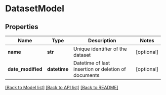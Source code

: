 # DatasetModel

## Properties
Name | Type | Description | Notes
------------ | ------------- | ------------- | -------------
**name** | **str** | Unique identifier of the dataset | [optional] 
**date_modified** | **datetime** | Datetime of last insertion or deletion of documents | [optional] 

[[Back to Model list]](../README.md#documentation-for-models) [[Back to API list]](../README.md#documentation-for-api-endpoints) [[Back to README]](../README.md)



